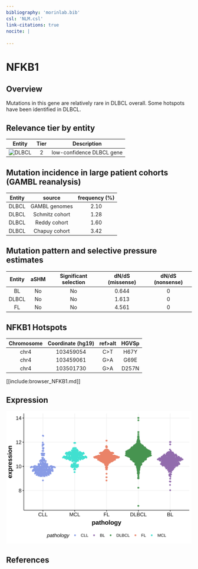 ```yaml
---
bibliography: 'morinlab.bib'
csl: 'NLM.csl'
link-citations: true
nocite: |
  
---
```

# NFKB1

## Overview
Mutations in this gene are relatively rare in DLBCL overall. Some hotspots have been identified in DLBCL. 

## Relevance tier by entity

|Entity|Tier|Description               |
|:------:|:----:|--------------------------|
|![DLBCL](images/icons/tables/DLBCL_tier1.png) |2   |low-confidence DLBCL gene|

## Mutation incidence in large patient cohorts (GAMBL reanalysis)

|Entity|source        |frequency (%)|
|:------:|:--------------:|:-------------:|
|DLBCL |GAMBL genomes |2.10         |
|DLBCL |Schmitz cohort|1.28         |
|DLBCL |Reddy cohort  |1.60         |
|DLBCL |Chapuy cohort |3.42         |

## Mutation pattern and selective pressure estimates

|Entity|aSHM|Significant selection|dN/dS (missense)|dN/dS (nonsense)|
|:------:|:----:|:---------------------:|:----------------:|:----------------:|
|BL    |No  |No                   |0.644           |0               |
|DLBCL |No  |No                   |1.613           |0               |
|FL    |No  |No                   |4.561           |0               |




## NFKB1 Hotspots

| Chromosome |Coordinate (hg19) | ref>alt | HGVSp | 
 | :---:| :---: | :--: | :---: |
| chr4 | 103459054 | C>T | H67Y |
| chr4 | 103459061 | G>A | G69E |
| chr4 | 103501730 | G>A | D257N |

[[include:browser_NFKB1.md]]

## Expression
![](images/gene_expression/NFKB1_by_pathology.svg)

<!-- FLAGGED FOR TIER 2 -->
<!-- ORIGIN: Unknown -->

## References
